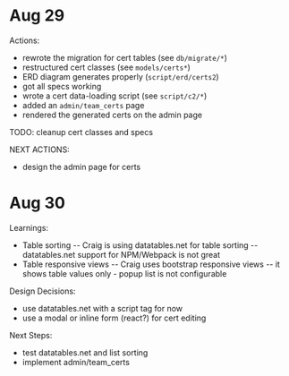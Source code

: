 # Aug 29

Actions:
- rewrote the migration for cert tables (see `db/migrate/*`)
- restructured cert classes (see `models/certs*`)
- ERD diagram generates properly (`script/erd/certs2`)
- got all specs working
- wrote a cert data-loading script (see `script/c2/*`)
- added an `admin/team_certs` page
- rendered the generated certs on the admin page

TODO: cleanup cert classes and specs

NEXT ACTIONS:
- design the admin page for certs

# Aug 30

Learnings:
- Table sorting
-- Craig is using datatables.net for table sorting
-- datatables.net support for NPM/Webpack is not great
- Table responsive views
-- Craig uses bootstrap responsive views
-- it shows table values only - popup list is not configurable

Design Decisions:
- use datatables.net with a script tag for now
- use a modal or inline form (react?) for cert editing

Next Steps:
- test datatables.net and list sorting
- implement admin/team_certs

